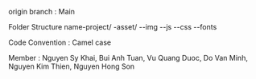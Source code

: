 origin branch : Main

Folder Structure name-project/ -asset/ --img --js --css --fonts

Code Convention : Camel case

Member : Nguyen Sy Khai, Bui Anh Tuan, Vu Quang Duoc, Do Van Minh, Nguyen Kim Thien, Nguyen Hong Son

